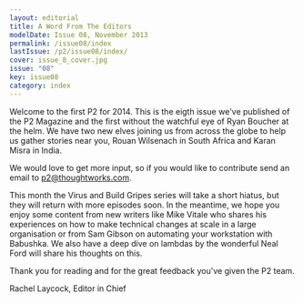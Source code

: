 ```yaml
---
layout: editorial
title: A Word From The Editors
modelDate: Issue 08, November 2013
permalink: /issue08/index
lastIssue: /p2/issue08/index/
cover: issue_8_cover.jpg
issue: "08"
key: issue08
category: index
---
```

Welcome to the first P2 for 2014. This is the eigth issue we've published of the P2 Magazine and the first without the watchful eye of Ryan Boucher at the helm. We have two new elves joining us from across the globe to help us gather stories near you, Rouan Wilsenach in South Africa and Karan Misra in India. 

We would love to get more input, so if you would like to contribute send an email to p2@thoughtworks.com. 

This month the Virus and Build Gripes series will take a short hiatus, but they will return with more episodes soon. In the meantime, we hope you enjoy some content from new writers like Mike Vitale who shares his experiences on how to make technical changes at scale in a large organisation or from Sam Gibson on automating your workstation with Babushka. We also have a deep dive on lambdas by the wonderful Neal Ford will share his thoughts on this.  

Thank you for reading and for the great feedback you've given the P2 team. 


Rachel Laycock, Editor in Chief